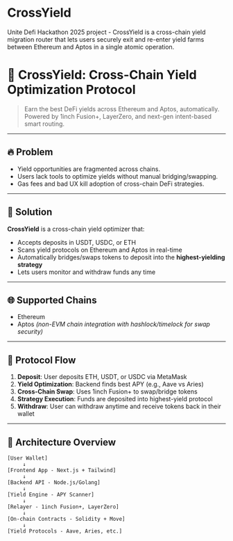 # CrossYield

Unite Defi Hackathon 2025 project - CrossYield is a cross-chain yield migration router that lets users securely exit and re-enter yield farms between Ethereum and Aptos in a single atomic operation.

# 🌉 CrossYield: Cross-Chain Yield Optimization Protocol

> Earn the best DeFi yields across Ethereum and Aptos, automatically.  
> Powered by 1inch Fusion+, LayerZero, and next-gen intent-based smart routing.

---

## 🔥 Problem

- Yield opportunities are fragmented across chains.
- Users lack tools to optimize yields without manual bridging/swapping.
- Gas fees and bad UX kill adoption of cross-chain DeFi strategies.

---

## 🎯 Solution

**CrossYield** is a cross-chain yield optimizer that:

- Accepts deposits in USDT, USDC, or ETH
- Scans yield protocols on Ethereum and Aptos in real-time
- Automatically bridges/swaps tokens to deposit into the **highest-yielding strategy**
- Lets users monitor and withdraw funds any time

---

## 🌐 Supported Chains

- Ethereum
- Aptos _(non-EVM chain integration with hashlock/timelock for swap security)_

---

## 🔁 Protocol Flow

1. **Deposit**: User deposits ETH, USDT, or USDC via MetaMask
2. **Yield Optimization**: Backend finds best APY (e.g., Aave vs Aries)
3. **Cross-Chain Swap**: Uses 1inch Fusion+ to swap/bridge tokens
4. **Strategy Execution**: Funds are deposited into highest-yield protocol
5. **Withdraw**: User can withdraw anytime and receive tokens back in their wallet

---

## 🧱 Architecture Overview

```plaintext
[User Wallet]
     ↓
[Frontend App - Next.js + Tailwind]
     ↓
[Backend API - Node.js/Golang]
     ↓
[Yield Engine - APY Scanner]
     ↓
[Relayer - 1inch Fusion+, LayerZero]
     ↓
[On-chain Contracts - Solidity + Move]
     ↓
[Yield Protocols - Aave, Aries, etc.]
```

